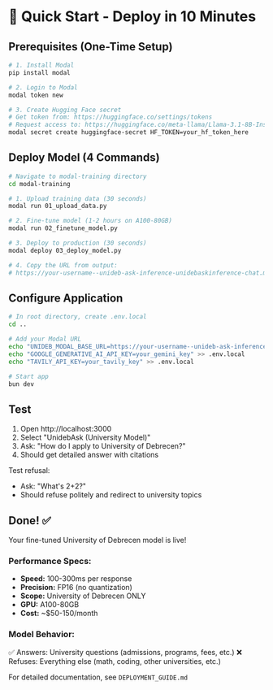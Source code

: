 # 🚀 Quick Start - Deploy in 10 Minutes

## Prerequisites (One-Time Setup)

```bash
# 1. Install Modal
pip install modal

# 2. Login to Modal
modal token new

# 3. Create Hugging Face secret
# Get token from: https://huggingface.co/settings/tokens
# Request access to: https://huggingface.co/meta-llama/Llama-3.1-8B-Instruct
modal secret create huggingface-secret HF_TOKEN=your_hf_token_here
```

## Deploy Model (4 Commands)

```bash
# Navigate to modal-training directory
cd modal-training

# 1. Upload training data (30 seconds)
modal run 01_upload_data.py

# 2. Fine-tune model (1-2 hours on A100-80GB)
modal run 02_finetune_model.py

# 3. Deploy to production (30 seconds)
modal deploy 03_deploy_model.py

# 4. Copy the URL from output:
# https://your-username--unideb-ask-inference-unidebaskinference-chat.modal.run
```

## Configure Application

```bash
# In root directory, create .env.local
cd ..

# Add your Modal URL
echo "UNIDEB_MODAL_BASE_URL=https://your-username--unideb-ask-inference-unidebaskinference-chat.modal.run" >> .env.local
echo "GOOGLE_GENERATIVE_AI_API_KEY=your_gemini_key" >> .env.local
echo "TAVILY_API_KEY=your_tavily_key" >> .env.local

# Start app
bun dev
```

## Test

1. Open http://localhost:3000
2. Select "UnidebAsk (University Model)"
3. Ask: "How do I apply to University of Debrecen?"
4. Should get detailed answer with citations

Test refusal:
- Ask: "What's 2+2?"
- Should refuse politely and redirect to university topics

## Done! ✅

Your fine-tuned University of Debrecen model is live!

### Performance Specs:
- **Speed:** 100-300ms per response
- **Precision:** FP16 (no quantization)
- **Scope:** University of Debrecen ONLY
- **GPU:** A100-80GB
- **Cost:** ~$50-150/month

### Model Behavior:
✅ Answers: University questions (admissions, programs, fees, etc.)
❌ Refuses: Everything else (math, coding, other universities, etc.)

For detailed documentation, see `DEPLOYMENT_GUIDE.md`
